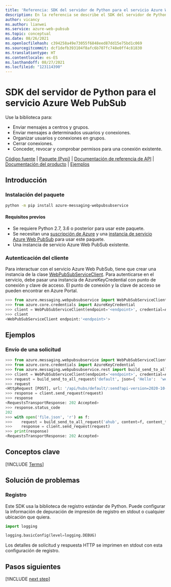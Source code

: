 ```yaml
---
title: 'Referencia: SDK del servidor de Python para el servicio Azure Web PubSub'
description: En la referencia se describe el SDK del servidor de Python para el servicio Azure Web PubSub
author: vicancy
ms.author: lianwei
ms.service: azure-web-pubsub
ms.topic: conceptual
ms.date: 08/26/2021
ms.openlocfilehash: c394258a49e73055f6848eed87dd15e75bd1c069
ms.sourcegitcommit: dcf1defb393104f8afc6b707fc748e0ff4c81830
ms.translationtype: HT
ms.contentlocale: es-ES
ms.lasthandoff: 08/27/2021
ms.locfileid: "123114390"
---
```

# <a name="python-server-sdk-for-azure-web-pubsub-service"></a>SDK del servidor de Python para el servicio Azure Web PubSub

Use la biblioteca para:

- Enviar mensajes a centros y grupos.
- Enviar mensajes a determinados usuarios y conexiones.
- Organizar usuarios y conexiones en grupos.
- Cerrar conexiones.
- Conceder, revocar y comprobar permisos para una conexión existente.

[Código fuente](https://github.com/Azure/azure-sdk-for-python/blob/master/sdk/webpubsub/azure-messaging-webpubsubservice) | [Paquete (Pypi)][package] | [Documentación de referencia de API](https://github.com/Azure/azure-sdk-for-python/blob/master/sdk/webpubsub/azure-messaging-webpubsubservice) | [Documentación del producto][webpubsubservice_docs] |
[Ejemplos][samples_ref]

## <a name="getting-started"></a>Introducción

### <a name="installations-the-package"></a>Instalación del paquete

```bash
python -m pip install azure-messaging-webpubsubservice
```

#### <a name="prerequisites"></a>Requisitos previos

- Se requiere Python 2.7, 3.6 o posterior para usar este paquete.
- Se necesitan una [suscripción de Azure][azure_sub] y una [instancia de servicio Azure Web PubSub][webpubsubservice_docs] para usar este paquete.
- Una instancia de servicio Azure Web PubSub existente.

### <a name="authenticating-the-client"></a>Autenticación del cliente

Para interactuar con el servicio Azure Web PubSub, tiene que crear una instancia de la clase [WebPubSubServiceClient][webpubsubservice_client_class]. Para autenticarse en el servicio, debe pasar una instancia de AzureKeyCredential con punto de conexión y clave de acceso. El punto de conexión y la clave de acceso se pueden encontrar en Azure Portal.

```python
>>> from azure.messaging.webpubsubservice import WebPubSubServiceClient
>>> from azure.core.credentials import AzureKeyCredential
>>> client = WebPubSubServiceClient(endpoint='<endpoint>', credential=AzureKeyCredential('somesecret'))
>>> client
<WebPubSubServiceClient endpoint:'<endpoint>'>
```

## <a name="examples"></a>Ejemplos

### <a name="sending-a-request"></a>Envío de una solicitud

```python
>>> from azure.messaging.webpubsubservice import WebPubSubServiceClient
>>> from azure.core.credentials import AzureKeyCredential
>>> from azure.messaging.webpubsubservice.rest import build_send_to_all_request
>>> client = WebPubSubServiceClient(endpoint='<endpoint>', credential=AzureKeyCredential('somesecret'))
>>> request = build_send_to_all_request('default', json={ 'Hello':  'webpubsub!' })
>>> request
<HttpRequest [POST], url: '/api/hubs/default/:send?api-version=2020-10-01'>
>>> response = client.send_request(request)
>>> response
<RequestsTransportResponse: 202 Accepted>
>>> response.status_code 
202
>>> with open('file.json', 'r') as f:
>>>    request = build_send_to_all_request('ahub', content=f, content_type='application/json')
>>>    response = client.send_request(request)
>>> print(response)
<RequestsTransportResponse: 202 Accepted>
```

## <a name="key-concepts"></a>Conceptos clave

[!INCLUDE [Terms](includes/terms.md)]

## <a name="troubleshooting"></a>Solución de problemas

### <a name="logging"></a>Registro

Este SDK usa la biblioteca de registro estándar de Python.
Puede configurar la información de depuración de impresión de registro en stdout o cualquier ubicación que quiera.

```python
import logging

logging.basicConfig(level=logging.DEBUG)
```

Los detalles de solicitud y respuesta HTTP se imprimen en stdout con esta configuración de registro.

[webpubsubservice_docs]: https://aka.ms/awps/doc
[azure_cli]: /cli/azure
[azure_sub]: https://azure.microsoft.com/free/
[webpubsubservice_client_class]: https://github.com/Azure/azure-sdk-for-python/blob/master/sdk/webpubsub/azure-messaging-webpubsubservice/azure/messaging/webpubsubservice/__init__.py
[package]: https://pypi.org/project/azure-messaging-webpubsubservice/
[default_cred_ref]: https://aka.ms/azsdk-python-identity-default-cred-ref
[samples_ref]: https://github.com/Azure/azure-webpubsub/tree/main/samples/python

## <a name="next-steps"></a>Pasos siguientes

[!INCLUDE [next step](includes/include-next-step.md)]
